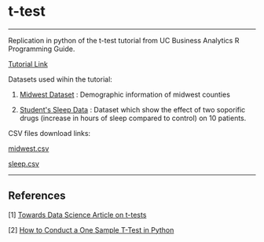 # t-test
- - - - - 
Replication in python of the t-test tutorial from UC Business Analytics R Programming Guide.

[Tutorial Link](https://uc-r.github.io/t_test)

Datasets used wihin the tutorial:

1. [Midwest Dataset](https://vincentarelbundock.github.io/Rdatasets/doc/ggplot2/midwest.html) : Demographic information of midwest counties

2. [Student's Sleep Data](https://vincentarelbundock.github.io/Rdatasets/doc/datasets/sleep.html) : Dataset which show the effect of two soporific drugs (increase in hours of sleep compared to control) on 10 patients.

CSV files download links:

[midwest.csv](https://vincentarelbundock.github.io/Rdatasets/csv/ggplot2/midwest.csv)

 [sleep.csv](https://vincentarelbundock.github.io/Rdatasets/csv/datasets/sleep.csv)
***

## References
[1] [Towards Data Science Article on t-tests](https://towardsdatascience.com/inferential-statistics-series-t-test-using-numpy-2718f8f9bf2f)

[2] [How to Conduct a One Sample T-Test in Python](https://www.statology.org/one-sample-t-test-python/)


